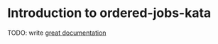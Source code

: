# Introduction to ordered-jobs-kata

TODO: write [great documentation](http://jacobian.org/writing/great-documentation/what-to-write/)
